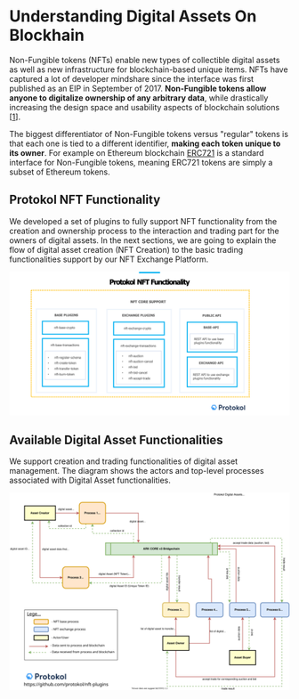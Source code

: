 # Understanding Digital Assets On Blockhain

Non-Fungible tokens \(NFTs\) enable new types of collectible digital assets as well as new infrastructure for blockchain-based unique items.  NFTs have captured a lot of developer mindshare since the interface was first published as an EIP in September of 2017. **Non-Fungible tokens allow anyone to digitalize ownership of any arbitrary data**, while drastically increasing the design space  and usability aspects of blockchain solutions \[[1](https://education.district0x.io/general-topics/understanding-ethereum/erc-721-tokens/)\].

The biggest differentiator of Non-Fungible tokens versus "regular" tokens is that each one is tied to a different identifier, **making each token unique to its owner**. For example on Ethereum blockchain [ERC721](http://erc721.org/) is a standard interface for Non-Fungible tokens, meaning ERC721 tokens are simply a subset of Ethereum tokens.

## Protokol NFT Functionality 

We developed a set of plugins to fully support NFT functionality from the creation and ownership process to the interaction and trading part for the owners of digital assets. In the next sections, we are going to explain the flow of digital asset creation \(NFT Creation\) to the basic trading functionalities support by our NFT Exchange Platform.

![Protokol plugins that enable NFT Functionality](.gitbook/assets/nft-protokol%20%282%29.png)

## Available Digital Asset Functionalities

We support creation and trading functionalities of digital asset management. The diagram shows the actors and top-level processes associated with Digital Asset functionalities. 

![](.gitbook/assets/nft-3-.svg)

